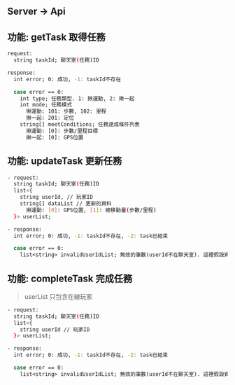 ## Server -> Api

## 功能: getTask 取得任務

```bash
request:
  string taskId; 聊天室(任務)ID
```

```bash
response:
  int error; 0: 成功, -1: taskId不存在

  case error == 0:
    int type; 任務類型. 1: 揪運動, 2: 揪一起
    int mode; 任務模式
      揪運動: 101: 步數, 102: 里程
      揪一起: 201: 定位
    string[] meetConditions; 任務達成條件列表
      揪運動: [0]: 步數/里程目標
      揪一起: [0]: GPS位置
```

## 功能: updateTask 更新任務

```bash
- request:
  string taskId; 聊天室(任務)ID
  list<{
    string userId, // 玩家ID
    string[] dataList // 更新的資料
      揪運動: [0]: GPS位置, [1]: 總移動量(步數/里程)
  }> userList;
```

```bash
- response:
  int error; 0: 成功, -1: taskId不存在, -2: task已結束

  case error == 0:
    list<string> invalidUserIdList; 無效的筆數(userId不在聊天室). 這裡假設資料都是正確的, 所以只回傳有誤的
```

## 功能: completeTask 完成任務

> userList 只包含在線玩家

```bash
- request:
  string taskId; 聊天室(任務)ID
  list<{
    string userId // 玩家ID
  }> userList;
```

```bash
- response:
  int error; 0: 成功, -1: taskId不存在, -2: task已結束

  case error == 0:
    list<string> invalidUserIdList; 無效的筆數(userId不在聊天室). 這裡假設資料都是正確的, 所以只回傳有誤的
```
